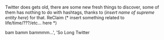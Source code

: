 Twitter does gets old, there are some new fresh things to discover, some of them has nothing to do with hashtags, thanks to (*insert name of supreme entity here*) for that.
ReClaim (* insert something related to life/time/???/etc... here *)

bam bamm bammmm...', 'So Long Twitter
